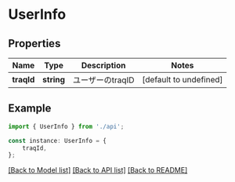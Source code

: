 # UserInfo


## Properties

Name | Type | Description | Notes
------------ | ------------- | ------------- | -------------
**traqId** | **string** | ユーザーのtraqID | [default to undefined]

## Example

```typescript
import { UserInfo } from './api';

const instance: UserInfo = {
    traqId,
};
```

[[Back to Model list]](../README.md#documentation-for-models) [[Back to API list]](../README.md#documentation-for-api-endpoints) [[Back to README]](../README.md)
